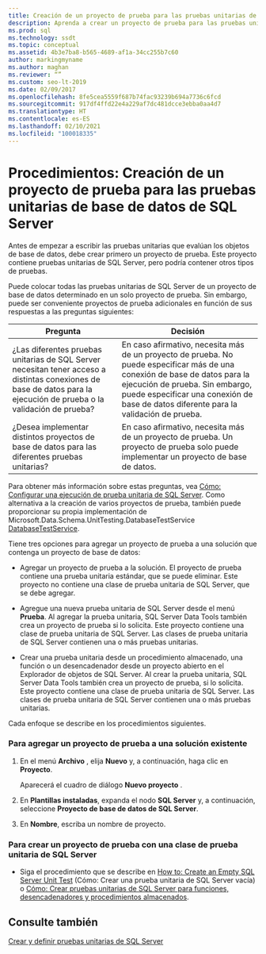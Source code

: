```yaml
---
title: Creación de un proyecto de prueba para las pruebas unitarias de base de datos de SQL Server
description: Aprenda a crear un proyecto de prueba para las pruebas unitarias de base de datos de SQL Server. Vea distintas maneras de agregar proyectos de prueba a soluciones que contengan proyectos de base de datos.
ms.prod: sql
ms.technology: ssdt
ms.topic: conceptual
ms.assetid: 4b3e7ba8-b565-4689-af1a-34cc255b7c60
author: markingmyname
ms.author: maghan
ms.reviewer: “”
ms.custom: seo-lt-2019
ms.date: 02/09/2017
ms.openlocfilehash: 8fe5cea5559f687b74fac93239b694a7736c6fcd
ms.sourcegitcommit: 917df4ffd22e4a229af7dc481dcce3ebba0aa4d7
ms.translationtype: HT
ms.contentlocale: es-ES
ms.lasthandoff: 02/10/2021
ms.locfileid: "100018335"
---
```

# <a name="how-to-create-a-test-project-for-sql-server-database-unit-testing"></a>Procedimientos: Creación de un proyecto de prueba para las pruebas unitarias de base de datos de SQL Server

Antes de empezar a escribir las pruebas unitarias que evalúan los objetos de base de datos, debe crear primero un proyecto de prueba. Este proyecto contiene pruebas unitarias de SQL Server, pero podría contener otros tipos de pruebas.  
  
Puede colocar todas las pruebas unitarias de SQL Server de un proyecto de base de datos determinado en un solo proyecto de prueba. Sin embargo, puede ser conveniente proyectos de prueba adicionales en función de sus respuestas a las preguntas siguientes:  
  
|Pregunta|Decisión|  
|-|-|   
|¿Las diferentes pruebas unitarias de SQL Server necesitan tener acceso a distintas conexiones de base de datos para la ejecución de prueba o la validación de prueba?|En caso afirmativo, necesita más de un proyecto de prueba. No puede especificar más de una conexión de base de datos para la ejecución de prueba. Sin embargo, puede especificar una conexión de base de datos diferente para la validación de prueba.|  
|¿Desea implementar distintos proyectos de base de datos para las diferentes pruebas unitarias?|En caso afirmativo, necesita más de un proyecto de prueba. Un proyecto de prueba solo puede implementar un proyecto de base de datos.|  
  
Para obtener más información sobre estas preguntas, vea [Cómo: Configurar una ejecución de prueba unitaria de SQL Server](../ssdt/how-to-configure-sql-server-unit-test-execution.md). Como alternativa a la creación de varios proyectos de prueba, también puede proporcionar su propia implementación de Microsoft.Data.Schema.UnitTesting.DatabaseTestService [DatabaseTestService](/previous-versions/visualstudio/visual-studio-2010/dd154755(v=vs.100)).  
  
Tiene tres opciones para agregar un proyecto de prueba a una solución que contenga un proyecto de base de datos:  
  
-   Agregar un proyecto de prueba a la solución. El proyecto de prueba contiene una prueba unitaria estándar, que se puede eliminar. Este proyecto no contiene una clase de prueba unitaria de SQL Server, que se debe agregar.  
  
-   Agregue una nueva prueba unitaria de SQL Server desde el menú **Prueba**. Al agregar la prueba unitaria, SQL Server Data Tools también crea un proyecto de prueba si lo solicita. Este proyecto contiene una clase de prueba unitaria de SQL Server. Las clases de prueba unitaria de SQL Server contienen una o más pruebas unitarias.  
  
-   Crear una prueba unitaria desde un procedimiento almacenado, una función o un desencadenador desde un proyecto abierto en el Explorador de objetos de SQL Server. Al crear la prueba unitaria, SQL Server Data Tools también crea un proyecto de prueba, si lo solicita. Este proyecto contiene una clase de prueba unitaria de SQL Server. Las clases de prueba unitaria de SQL Server contienen una o más pruebas unitarias.  
  
Cada enfoque se describe en los procedimientos siguientes.  
  
### <a name="to-add-a-test-project-to-an-existing-solution"></a>Para agregar un proyecto de prueba a una solución existente  
  
1.  En el menú **Archivo** , elija **Nuevo** y, a continuación, haga clic en **Proyecto**.  
  
    Aparecerá el cuadro de diálogo **Nuevo proyecto** .  
  
2.  En **Plantillas instaladas**, expanda el nodo **SQL Server** y, a continuación, seleccione **Proyecto de base de datos de SQL Server**.  
  
3.  En **Nombre**, escriba un nombre de proyecto.  
  
### <a name="to-create-a-test-project-with-a-sql-server-unit-test-class"></a>Para crear un proyecto de prueba con una clase de prueba unitaria de SQL Server  
  
-   Siga el procedimiento que se describe en [How to: Create an Empty SQL Server Unit Test](../ssdt/how-to-create-an-empty-sql-server-unit-test.md) (Cómo: Crear una prueba unitaria de SQL Server vacía) o [Cómo: Crear pruebas unitarias de SQL Server para funciones, desencadenadores y procedimientos almacenados](../ssdt/how-to-create-unit-tests-for-functions-triggers-stored-procedures.md).  
  
## <a name="see-also"></a>Consulte también  
[Crear y definir pruebas unitarias de SQL Server](../ssdt/creating-and-defining-sql-server-unit-tests.md)  
